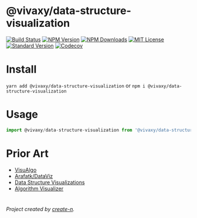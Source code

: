 # @vivaxy/data-structure-visualization

[![Build Status][travis-image]][travis-url]
[![NPM Version][npm-version-image]][npm-url]
[![NPM Downloads][npm-downloads-image]][npm-url]
[![MIT License][license-image]][license-url]
[![Standard Version][standard-version-image]][standard-version-url]
[![Codecov][codecov-image]][codecov-url]

# Install

`yarn add @vivaxy/data-structure-visualization` or `npm i @vivaxy/data-structure-visualization`

# Usage

```js
import @vivaxy/data-structure-visualization from '@vivaxy/data-structure-visualization';
```

# Prior Art

- [VisuAlgo](https://visualgo.net)
- [Arafatk/DataViz](https://github.com/Arafatk/DataViz)
- [Data Structure Visualizations](https://www.cs.usfca.edu/~galles/visualization/)
- [Algorithm Visualizer](https://algorithm-visualizer.org/)

#

_Project created by [create-n](https://github.com/vivaxy/create-n)._

[travis-image]: https://img.shields.io/travis/vivaxy/data-structure-visualization.svg?style=flat-square
[travis-url]: https://travis-ci.org/vivaxy/data-structure-visualization
[npm-version-image]: https://img.shields.io/npm/v/@vivaxy/data-structure-visualization.svg?style=flat-square
[npm-url]: https://www.npmjs.com/package/@vivaxy/data-structure-visualization
[npm-downloads-image]: https://img.shields.io/npm/dt/@vivaxy/data-structure-visualization.svg?style=flat-square
[license-image]: https://img.shields.io/npm/l/@vivaxy/data-structure-visualization.svg?style=flat-square
[license-url]: LICENSE
[standard-version-image]: https://img.shields.io/badge/release-standard%20version-brightgreen.svg?style=flat-square
[standard-version-url]: https://github.com/conventional-changelog/standard-version
[codecov-image]: https://img.shields.io/codecov/c/github/vivaxy/data-structure-visualization.svg?style=flat-square
[codecov-url]: https://codecov.io/gh/vivaxy/data-structure-visualization
